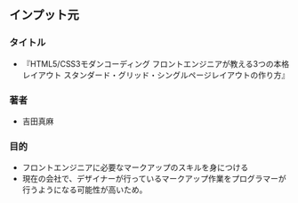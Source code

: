 ## インプット元
### タイトル
- 『HTML5/CSS3モダンコーディング フロントエンジニアが教える3つの本格レイアウト スタンダード・グリッド・シングルページレイアウトの作り方』

### 著者
- 吉田真麻

### 目的
- フロントエンジニアに必要なマークアップのスキルを身につける
- 現在の会社で、デザイナーが行っているマークアップ作業をプログラマーが行うようになる可能性が高いため。
